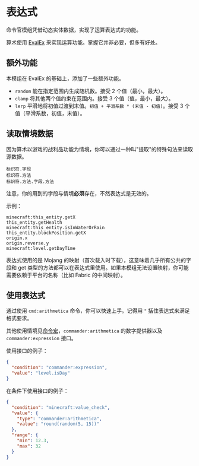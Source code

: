 # 表达式

命令官模组凭借动态实体数据，实现了运算表达式的功能。

算术使用 [EvalEx](https://ezylang.github.io/EvalEx/) 来实现运算功能。掌握它并非必要，但多有好处。

## 额外功能

本模组在 EvalEx 的基础上，添加了一些额外功能。

- `random`  能在指定范围内生成随机数。接受 2 个值（最小，最大）。
- `clamp` 将其他两个值约束在范围内。接受 3 个值（值，最小，最大）。
- `lerp` 平滑地将初值过渡到末值。`初值 + 平滑系数 * (末值 - 初值)`。接受 3 个值（平滑系数，初值，末值）。

## 读取情境数据

因为算术以游戏的战利品功能为情境，你可以通过一种叫"提取"的特殊句法来读取源数据。
```
标识符.字段
标识符.方法
标识符.方法.字段.方法
```
注意，你的用到的字段与情境**必须**存在，不然表达式是无效的。

示例：
```
minecraft:this_entity.getX
this_entity.getHealth
minecraft:this_entity.isInWaterOrRain
this_entity.blockPosition.getX
origin.x
origin.reverse.y
minecraft:level.getDayTime
```

表达式使用的是 Mojang 的映射（首次载入时下载），这意味着几乎所有公共的字段和 get 类型的方法都可以在表达式里使用。如果本模组无法设置映射，你可能需要依赖于平台的名称（比如 Fabric 的中间映射）。

## 使用表达式

通过使用 `cmd:arithmetica` 命令，你可以快速上手。记得用 `"` 括住表达式来满足格式要求。

其他使用情境见[命令宏](Commands#command-macros)，`commander:arithmetica` 的数字提供器以及 `commander:expression` 接口。

使用接口的例子：

```json
{
  "condition": "commander:expression",
  "value": "level.isDay"
}
```

在条件下使用接口的例子：

```json
{
  "condition": "minecraft:value_check",
  "value": {
    "type": "commander:arithmetica",
    "value": "round(random(5, 15))"
  },
  "range": {
    "min": 12.3,
    "max": 32
  }
}
```
